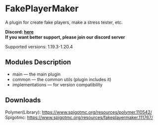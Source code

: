 # FakePlayerMaker
A plugin for create fake players, make a stress tester, etc.

**Discord: [here](https://discord.gg/W36MJhBtGy)**<br>
**If you want better support, please join our discord server**

Supported versions: 1.19.3-1.20.4

## Modules Description

+ main — the main plugin
+ common — the common utils (plugin includes it)
+ implementations — for version compatibility

## Downloads

Polymer(Library): https://www.spigotmc.org/resources/polymer.110542/  
Spigotmc: https://www.spigotmc.org/resources/fakeplayermaker.111767/